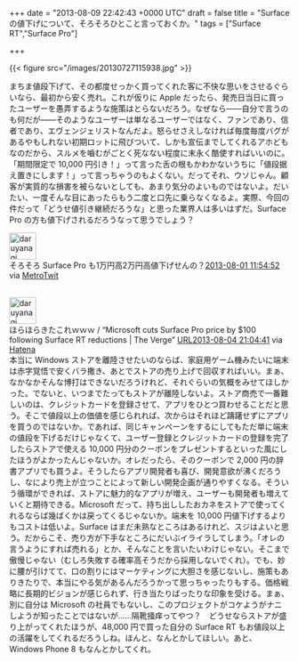 
+++
date = "2013-08-09 22:42:43 +0000 UTC"
draft = false
title = "Surface の値下げについて、そろそろひとこと言っておくか。"
tags = ["Surface RT","Surface Pro"]

+++


{{< figure src="/images/20130727115938.jpg"  >}}

まちま値段下げて、その都度せっかく買ってくれた客に不快な思いをさせるぐらいなら、最初から安く売れ。これが仮りに Apple だったら、発売日当日に買ったユーザーを愚弄するような施策はとらないだろう。なぜなら――自分で言うのも何だが――そのようなユーザーは単なるユーザーではなく、ファンであり、信者であり、エヴェンジェリストなんだよ。怒らせさえしなければ毎度毎度バグがあるやもしれない初期ロットに飛びついて、しかも宣伝までしてくれるアホどもなのだから、スルメを嚙むがごとく死なない程度に末永く酷使すればいいのに。「期間限定で 10,000 円引き！」って言った舌の根もかわかないうちに「値段据え置きにします！」って言っちゃうのもよくない。だってそれ、ウソじゃん。顧客が実質的な損害を被らないとしても、あまり気分のよいものではないよ。だいたい、一度そんな目にあったらもう二度と口先に乗らなくなるよ。実際、今回の件だって「どうせ値引き継続だろうな」と思った業界人は多いはずだ。Surface Pro の方も値下げされるだろうなって思うでしょう？<div class="twitter-detail twitter-detail-left"><div class="twitter-detail-user"><a class="twitter-user-screen-name" href="http://twitter.com/daruyanagi"><img src="http://a0.twimg.com/profile_images/344513261566764628/98e7ebed84ce60bbd996e7c37b3fffa7_normal.png" alt="daruyanagi" height="48" width="48"/></a></div><div class="twitter-detail-tweet">      そろそろ Surface Pro も1万円高2万円高値下げせんの？<a href="http://twitter.com/daruyanagi/status/362768364545912834" class="twitter-detail-info-permalink"><span class="twitter-detail-info-date">2013-08-01</span> <span class="twitter-detail-info-time">11:54:52</span></a> <span class="twitter-detail-info-source">via <a href="http://www.metrotwit.com/" rel="nofollow">MetroTwit</a></span></div></div><br/>
<div class="twitter-detail twitter-detail-left"><div class="twitter-detail-user"><a class="twitter-user-screen-name" href="http://twitter.com/daruyanagi"><img src="http://a0.twimg.com/profile_images/344513261566764628/98e7ebed84ce60bbd996e7c37b3fffa7_normal.png" alt="daruyanagi" height="48" width="48"/></a></div><div class="twitter-detail-tweet">      ほらほらきたこれｗｗｗ / “Microsoft cuts Surface Pro price by $100 following Surface RT reductions | The Verge” <a class="twitter-tweet-url" href="http://t.co/MdRjPHUYvG" target="_top"><span>URL</span></a><a href="http://twitter.com/daruyanagi/status/363993892569350146" class="twitter-detail-info-permalink"><span class="twitter-detail-info-date">2013-08-04</span> <span class="twitter-detail-info-time">21:04:41</span></a> <span class="twitter-detail-info-source">via <a href="http://www.hatena.ne.jp/guide/twitter" rel="nofollow">Hatena</a></span></div></div>本当に Windows ストアを離陸させたいのならば、家庭用ゲーム機みたいに端末は赤字覚悟で安くバラ撒き、あとでストアの売り上げで回収すればいい。まぁ、なかなかそんな博打はできないだろうけれど、それぐらいの気概をみせてほしかった。でないと、いつまでたってもストアが離陸しないよ。ストア商売で一番難しいのは、クレジットカードを登録させて、アプリをひとつ買わせることだと思う。そこで値段以上の価値を感じられれば、次からはそれほど躊躇せずにアプリを買うのではないか。であれば、同じキャンペーンをするにしてもただ単に端末の値段を下げるだけじゃなくて、ユーザー登録とクレジットカードの登録を完了したらストアで使える 10,000 円分のクーポンをプレゼントするといった風にしたほうがよかったんじゃないか。オレだったら、そのクーポンで 2,000 円の辞書アプリでも買うよ。そうしたらアプリ開発者も喜び、開発意欲が沸くだろうし、なにより売上が立つことによって新しい開発企画が通りやすくなる。そういう循環ができれば、ストアに魅力的なアプリが増え、ユーザーも開発者も増えていくと期待できる。Microsoft だって、持ち出ししたおカネをストアで使ってくれるならば幾ばくかは戻ってくるじゃないか。端末を 10,000 円値下げするよりもコストは低いよ。Surface はまだ未熟なところはあるけれど、スジはよいと思う。だからこそ、売り方が下手なところにだいぶイライラしてしまう。「オレの言うようにすれば売れる」とか、そんなことを言いたいわけじゃない。そこまで傲慢じゃない（むしろ失敗する確率高そうだから採用しないでくれ）。でも、妙に腰が引けてて、口の割りにはマーケティングに大胆さを感じないし、施策もありきたりで、本当にやる気があるんだろうかって思っちゃったりもする。価格戦略に長期的ビジョンが感じられず、行き当たりばったりな印象を受ける。まぁ、別に自分は Microsoft の社員でもないし、このプロジェクトがコケようがナニしようが知ったことではないが……隔靴掻痒ってやつ？　どうせならストアが盛り上がってくれたほうが、48,000 円で買った自分の Surface RT もお値段以上の活躍をしてくれるだろうしね。ほんと、なんとかしてほしい。あと、Windows Phone 8 もなんとかしてくれ。


